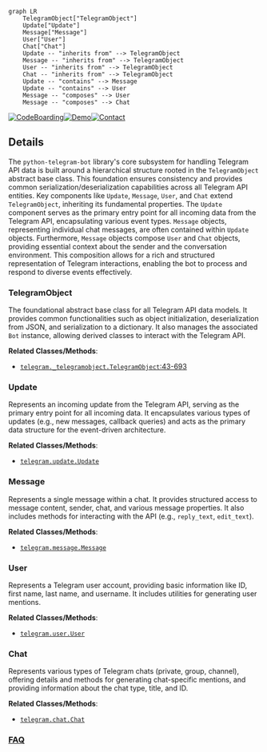```mermaid
graph LR
    TelegramObject["TelegramObject"]
    Update["Update"]
    Message["Message"]
    User["User"]
    Chat["Chat"]
    Update -- "inherits from" --> TelegramObject
    Message -- "inherits from" --> TelegramObject
    User -- "inherits from" --> TelegramObject
    Chat -- "inherits from" --> TelegramObject
    Update -- "contains" --> Message
    Update -- "contains" --> User
    Message -- "composes" --> User
    Message -- "composes" --> Chat
```

[![CodeBoarding](https://img.shields.io/badge/Generated%20by-CodeBoarding-9cf?style=flat-square)](https://github.com/CodeBoarding/GeneratedOnBoardings)[![Demo](https://img.shields.io/badge/Try%20our-Demo-blue?style=flat-square)](https://www.codeboarding.org/demo)[![Contact](https://img.shields.io/badge/Contact%20us%20-%20contact@codeboarding.org-lightgrey?style=flat-square)](mailto:contact@codeboarding.org)

## Details

The `python-telegram-bot` library's core subsystem for handling Telegram API data is built around a hierarchical structure rooted in the `TelegramObject` abstract base class. This foundation ensures consistency and provides common serialization/deserialization capabilities across all Telegram API entities. Key components like `Update`, `Message`, `User`, and `Chat` extend `TelegramObject`, inheriting its fundamental properties. The `Update` component serves as the primary entry point for all incoming data from the Telegram API, encapsulating various event types. `Message` objects, representing individual chat messages, are often contained within `Update` objects. Furthermore, `Message` objects compose `User` and `Chat` objects, providing essential context about the sender and the conversation environment. This composition allows for a rich and structured representation of Telegram interactions, enabling the bot to process and respond to diverse events effectively.

### TelegramObject
The foundational abstract base class for all Telegram API data models. It provides common functionalities such as object initialization, deserialization from JSON, and serialization to a dictionary. It also manages the associated `Bot` instance, allowing derived classes to interact with the Telegram API.


**Related Classes/Methods**:

- <a href="https://github.com/python-telegram-bot/python-telegram-bot/blob/master/src/telegram/_telegramobject.py#L43-L693" target="_blank" rel="noopener noreferrer">`telegram._telegramobject.TelegramObject`:43-693</a>


### Update
Represents an incoming update from the Telegram API, serving as the primary entry point for all incoming data. It encapsulates various types of updates (e.g., new messages, callback queries) and acts as the primary data structure for the event-driven architecture.


**Related Classes/Methods**:

- <a href="https://github.com/python-telegram-bot/python-telegram-bot/blob/master/src/telegram/update.py" target="_blank" rel="noopener noreferrer">`telegram.update.Update`</a>


### Message
Represents a single message within a chat. It provides structured access to message content, sender, chat, and various message properties. It also includes methods for interacting with the API (e.g., `reply_text`, `edit_text`).


**Related Classes/Methods**:

- <a href="https://github.com/python-telegram-bot/python-telegram-bot/blob/master/src/telegram/message.py" target="_blank" rel="noopener noreferrer">`telegram.message.Message`</a>


### User
Represents a Telegram user account, providing basic information like ID, first name, last name, and username. It includes utilities for generating user mentions.


**Related Classes/Methods**:

- <a href="https://github.com/python-telegram-bot/python-telegram-bot/blob/master/src/telegram/user.py" target="_blank" rel="noopener noreferrer">`telegram.user.User`</a>


### Chat
Represents various types of Telegram chats (private, group, channel), offering details and methods for generating chat-specific mentions, and providing information about the chat type, title, and ID.


**Related Classes/Methods**:

- <a href="https://github.com/python-telegram-bot/python-telegram-bot/blob/master/src/telegram/chat.py" target="_blank" rel="noopener noreferrer">`telegram.chat.Chat`</a>




### [FAQ](https://github.com/CodeBoarding/GeneratedOnBoardings/tree/main?tab=readme-ov-file#faq)
